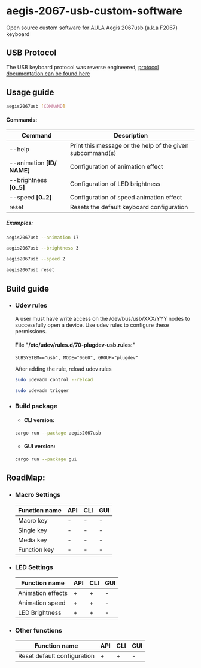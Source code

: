 # aegis-2067-usb-custom-software
Open source custom software for AULA Aegis 2067usb (a.k.a F2067) keyboard

## USB Protocol
The USB keyboard protocol was reverse engineered, [protocol documentation can be found here](https://github.com/progzone122/aegis-2067usb-protocol)

## Usage guide
```bash
aegis2067usb [COMMAND]
```
#### Commands:
| Command                    | Description                                               |
|----------------------------|-----------------------------------------------------------|
| --help                     | Print this message or the help of the given subcommand(s) |
| --animation **[ID/ NAME]** | Configuration of animation effect                         |
| --brightness **[0..5]**    | Configuration of LED brightness                           |
| --speed **[0..2]**         | Configuration of speed animation effect                   |
| reset                      | Resets the default keyboard configuration                 |

##### Examples:
```bash
aegis2067usb --animation 17
```
```bash
aegis2067usb --brightness 3
```
```bash
aegis2067usb --speed 2
```
```bash
aegis2067usb reset
```

## Build guide
- ### Udev rules
  A user must have write access on the /dev/bus/usb/XXX/YYY nodes to successfully open a device. Use udev rules to configure these permissions.

  #### File "/etc/udev/rules.d/70-plugdev-usb.rules:"
  ```text
  SUBSYSTEM=="usb", MODE="0660", GROUP="plugdev"
  ```

  After adding the rule, reload udev rules
  ```bash
  sudo udevadm control --reload
  ```
    ```bash
  sudo udevadm trigger
  ```

- ### Build package
  - #### CLI version:
  ```bash
  cargo run --package aegis2067usb
  ```
  - #### GUI version:
  ```bash
  cargo run --package gui
  ```

## RoadMap:

- ### Macro Settings
  | Function name | API | CLI | GUI |
  |---------------|-----|-----|-----|
  | Macro key     | -   | -   | -   |
  | Single key    | -   | -   | -   |
  | Media key     | -   | -   | -   |
  | Function key  | -   | -   | -   |
- ### LED Settings
  | Function name     | API | CLI | GUI |
  |-------------------|-----|-----|-----|
  | Animation effects | +   | +   | -   |
  | Animation speed   | +   | +   | -   |
  | LED Brightness    | +   | +   | -   |
- ### Other functions
  | Function name               | API | CLI | GUI |
  |-----------------------------|-----|-----|-----|
  | Reset default configuration | +   | +   | -   |